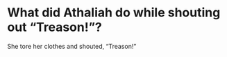 # What did Athaliah do while shouting out “Treason!”?

She tore her clothes and shouted, “Treason!”

